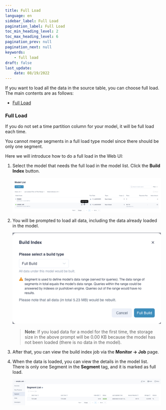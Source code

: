 ```yaml
---
title: Full Load
language: en
sidebar_label: Full Load
pagination_label: Full Load
toc_min_heading_level: 2
toc_max_heading_level: 6
pagination_prev: null
pagination_next: null
keywords:
    - full load
draft: false
last_update:
    date: 08/19/2022
---
```


If you want to load all the data in the source table, you can choose full load. The main contents are as follows:

- [<span id="expert">Full Load</span>](#full-load-in-ai-augmented-mode-project)

### <span id="expert">Full Load</span>

If you do not set a time partition column for your model, it will be full load each time.

You cannot merge segments in a full load type model since there should be only one segment.

Here we will introduce how to do a full load in the Web UI:

1. Select the model that needs the full load in the model list. Click the **Build Index** button.

   ![Load Data](images/full_load/load_data.png)

2. You will be prompted to load all data, including the data already loaded in the model.

   ![Notice](images/full_load/notice.png)

   > **Note**: If you load data for a model for the first time, the storage size in the above prompt will be 0.00 KB because the model has not been loaded (there is no data in the model). 

3. After that, you can view the build index job via the **Monitor -> Job** page.

4. When the data is loaded, you can view the details in the model list. There is only one Segment in the **Segment** tag, and it is marked as full load.

   ![Full Load](images/full_load/full_load.png)
